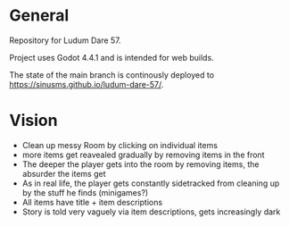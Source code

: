 # General
Repository for Ludum Dare 57.

Project uses Godot 4.4.1 and is intended for web builds.

The state of the main branch is continously deployed to https://sinusms.github.io/ludum-dare-57/.

# Vision
- Clean up messy Room by clicking on individual items
- more items get reavealed gradually by removing items in the front
- The deeper the player gets into the room by removing items, the absurder the items get
- As in real life, the player gets constantly sidetracked from cleaning up by the stuff he finds (minigames?)
- All items have title + item descriptions
- Story is told very vaguely via item descriptions, gets increasingly dark

